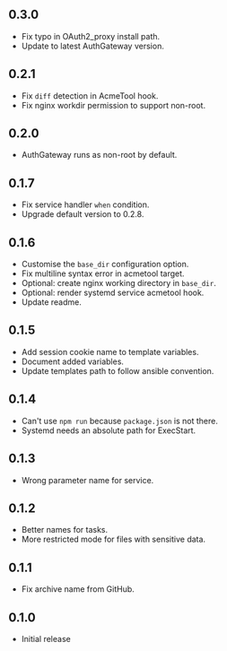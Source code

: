 0.3.0
-----
* Fix typo in OAuth2_proxy install path.
* Update to latest AuthGateway version.

0.2.1
-----
* Fix `diff` detection in AcmeTool hook.
* Fix nginx workdir permission to support non-root.

0.2.0
-----
* AuthGateway runs as non-root by default.

0.1.7
-----
* Fix service handler `when` condition.
* Upgrade default version to 0.2.8.

0.1.6
-----
* Customise the `base_dir` configuration option.
* Fix multiline syntax error in acmetool target.
* Optional: create nginx working directory in `base_dir`.
* Optional: render systemd service acmetool hook.
* Update readme.

0.1.5
-----
* Add session cookie name to template variables.
* Document added variables.
* Update templates path to follow ansible convention.

0.1.4
-----
* Can't use `npm run` because `package.json` is not there.
* Systemd needs an absolute path for ExecStart.

0.1.3
-----
* Wrong parameter name for service.

0.1.2
-----
* Better names for tasks.
* More restricted mode for files with sensitive data.

0.1.1
-----
* Fix archive name from GitHub.

0.1.0
-----
* Initial release
